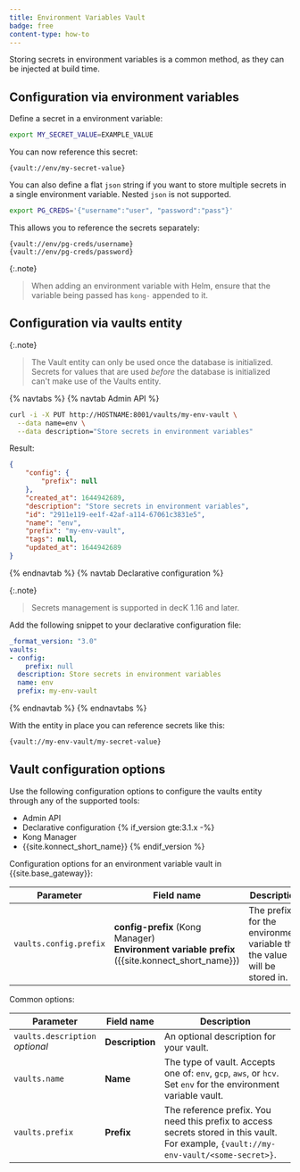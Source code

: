 ```yaml
---
title: Environment Variables Vault
badge: free
content-type: how-to
---
```


Storing secrets in environment variables is a common method, as they can be injected at build time.

## Configuration via environment variables

Define a secret in a environment variable:

```bash
export MY_SECRET_VALUE=EXAMPLE_VALUE
```

You can now reference this secret:

```text
{vault://env/my-secret-value}
```

You can also define a flat `json` string if you want to store multiple secrets
in a single environment variable. Nested `json` is not supported.

```bash
export PG_CREDS='{"username":"user", "password":"pass"}'
```

This allows you to reference the secrets separately:

```text
{vault://env/pg-creds/username}
{vault://env/pg-creds/password}
```

{:.note}
> When adding an environment variable with Helm, ensure that the variable being passed has `kong-` appended to it. 

## Configuration via vaults entity

{:.note}
> The Vault entity can only be used once the database is initialized. Secrets for values that are used _before_ the database is initialized can't make use of the Vaults entity.

{% navtabs %}
{% navtab Admin API %}

```bash
curl -i -X PUT http://HOSTNAME:8001/vaults/my-env-vault \
  --data name=env \
  --data description="Store secrets in environment variables"
```

Result:

```json
{
    "config": {
        "prefix": null
    },
    "created_at": 1644942689,
    "description": "Store secrets in environment variables",
    "id": "2911e119-ee1f-42af-a114-67061c3831e5",
    "name": "env",
    "prefix": "my-env-vault",
    "tags": null,
    "updated_at": 1644942689
}
```

{% endnavtab %}
{% navtab Declarative configuration %}

{:.note}
> Secrets management is supported in decK 1.16 and later.

Add the following snippet to your declarative configuration file:

```yaml
_format_version: "3.0"
vaults:
- config:
    prefix: null
  description: Store secrets in environment variables
  name: env
  prefix: my-env-vault
```

{% endnavtab %}
{% endnavtabs %}


With the entity in place you can reference secrets like this:

```bash
{vault://my-env-vault/my-secret-value}
```

## Vault configuration options

Use the following configuration options to configure the vaults entity through
any of the supported tools:
* Admin API
* Declarative configuration
{% if_version gte:3.1.x -%}
* Kong Manager
* {{site.konnect_short_name}}
{% endif_version %}


Configuration options for an environment variable vault in {{site.base_gateway}}:

Parameter | Field name | Description
----------|---------------|------------
`vaults.config.prefix` | **config-prefix** (Kong Manager) <br> **Environment variable prefix** ({{site.konnect_short_name}}) | The prefix for the environment variable that the value will be stored in.

Common options:

Parameter | Field name | Description
----------|---------------|------------
`vaults.description` <br> *optional* | **Description** | An optional description for your vault.
`vaults.name` | **Name** | The type of vault. Accepts one of: `env`, `gcp`, `aws`, or `hcv`. Set `env` for the environment variable vault.
`vaults.prefix` | **Prefix** | The reference prefix. You need this prefix to access secrets stored in this vault. For example, `{vault://my-env-vault/<some-secret>}`.
